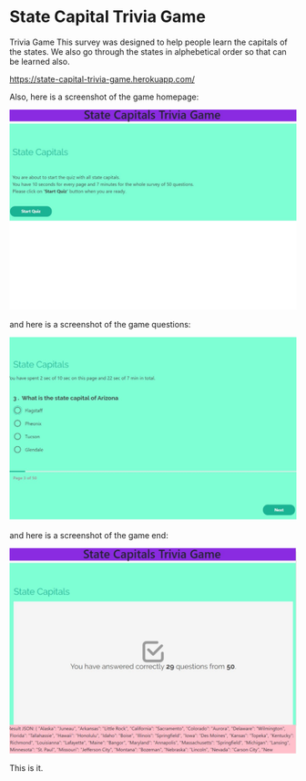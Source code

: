 # State Capital Trivia Game

Trivia Game
This survey was designed to help people learn the capitals of the states. We also go through the states in alphebetical order so that can be learned also.

https://state-capital-trivia-game.herokuapp.com/

Also, here is a screenshot of the game homepage:

![Homepage](./assets/images/gamestart.JPG)

and here is a screenshot of the game questions:

![Homepage](./assets/images/questions.JPG)

and here is a screenshot of the game end:

![Homepage](./assets/images/gameend.JPG)

This is it.
